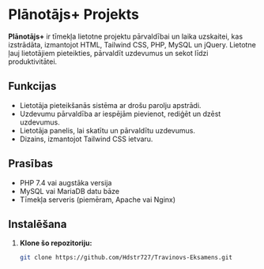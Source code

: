 # Plānotājs+ Projekts

**Plānotājs+** ir tīmekļa lietotne projektu pārvaldībai un laika uzskaitei, kas izstrādāta, izmantojot HTML, Tailwind CSS, PHP, MySQL un jQuery. Lietotne ļauj lietotājiem pieteikties, pārvaldīt uzdevumus un sekot līdzi produktivitātei.

## Funkcijas

- Lietotāja pieteikšanās sistēma ar drošu parolju apstrādi.
- Uzdevumu pārvaldība ar iespējām pievienot, rediģēt un dzēst uzdevumus.
- Lietotāja panelis, lai skatītu un pārvaldītu uzdevumus.
- Dizains, izmantojot Tailwind CSS ietvaru.

## Prasības

- PHP 7.4 vai augstāka versija
- MySQL vai MariaDB datu bāze
- Tīmekļa serveris (piemēram, Apache vai Nginx)

## Instalēšana

1. **Klone šo repozitoriju:**

   ```bash
   git clone https://github.com/Hdstr727/Travinovs-Eksamens.git

